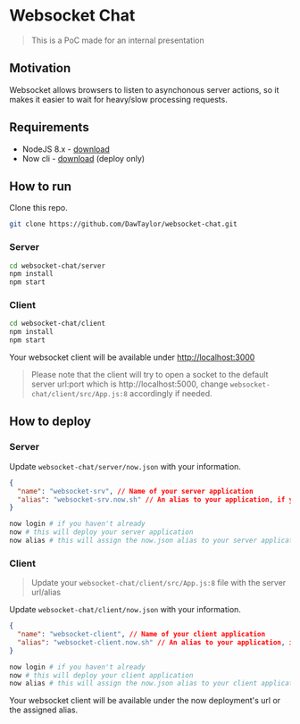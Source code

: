 # Websocket Chat

> This is a PoC made for an internal presentation

## Motivation

Websocket allows browsers to listen to asynchonous server actions, so it makes it easier to wait for heavy/slow processing requests.

## Requirements
- NodeJS 8.x - [download](https://nodejs.org/en/download/)
- Now cli - [download](https://zeit.co/download) (deploy only)

## How to run

Clone this repo.
```sh
git clone https://github.com/DawTaylor/websocket-chat.git
```

### Server
```sh
cd websocket-chat/server
npm install
npm start
```

### Client

```sh
cd websocket-chat/client
npm install
npm start
```

Your websocket client will be available under [http://localhost:3000](http://localhost:3000)

> Please note that the client will try to open a socket to the default server url:port which is http://localhost:5000, change `websocket-chat/client/src/App.js:8` accordingly if needed.

## How to deploy

### Server

Update `websocket-chat/server/now.json` with your information.

```json
{
  "name": "websocket-srv", // Name of your server application
  "alias": "websocket-srv.now.sh" // An alias to your application, if you don't want to update websocket-chat/client/src/App.js:8 everytime you update your server
}
```

```sh
now login # if you haven't already
now # this will deploy your server application
now alias # this will assign the now.json alias to your server application
```

### Client

> Update your `websocket-chat/client/src/App.js:8` file with the server url/alias

Update `websocket-chat/client/now.json` with your information.

```json
{
  "name": "websocket-client", // Name of your client application
  "alias": "websocket-client.now.sh" // An alias to your application, if you don't want to access a new url everytime you deploy your client
}
```

```sh
now login # if you haven't already
now # this will deploy your client application
now alias # this will assign the now.json alias to your client application
```

Your websocket client will be available under the now deployment's url or the assigned alias.
